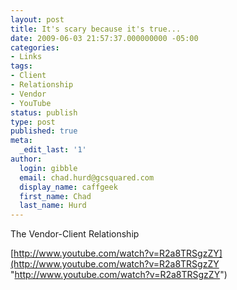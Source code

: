 ```yaml
---
layout: post
title: It's scary because it's true...
date: 2009-06-03 21:57:37.000000000 -05:00
categories:
- Links
tags:
- Client
- Relationship
- Vendor
- YouTube
status: publish
type: post
published: true
meta:
  _edit_last: '1'
author:
  login: gibble
  email: chad.hurd@gcsquared.com
  display_name: caffgeek
  first_name: Chad
  last_name: Hurd
---
```

The Vendor-Client Relationship

[http://www.youtube.com/watch?v=R2a8TRSgzZY](http://www.youtube.com/watch?v=R2a8TRSgzZY "http://www.youtube.com/watch?v=R2a8TRSgzZY")